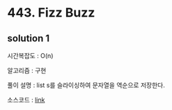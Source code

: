 # 443. Fizz Buzz

## solution 1

시간복잡도 : O(n)

알고리즘 : 구현

풀이 설명 : list s를 슬라이싱하여 문자열을 역순으로 저장한다.

소스코드 : [link](<./344-zeze1004(1).py>)
